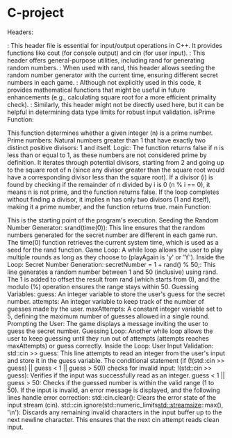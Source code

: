 # C-project
Headers:

<iostream>: This header file is essential for input/output operations in C++. It provides functions like cout (for console output) and cin (for user input).
<cstdlib>: This header offers general-purpose utilities, including rand for generating random numbers.
<ctime>: When used with rand, this header allows seeding the random number generator with the current time, ensuring different secret numbers in each game.
<cmath>: Although not explicitly used in this code, it provides mathematical functions that might be useful in future enhancements (e.g., calculating square root for a more efficient primality check).
<limits>: Similarly, this header might not be directly used here, but it can be helpful in determining data type limits for robust input validation.
isPrime Function:

This function determines whether a given integer (n) is a prime number.
Prime numbers: Natural numbers greater than 1 that have exactly two distinct positive divisors: 1 and itself.
Logic:
The function returns false if n is less than or equal to 1, as these numbers are not considered prime by definition.
It iterates through potential divisors, starting from 2 and going up to the square root of n (since any divisor greater than the square root would have a corresponding divisor less than the square root).
If a divisor (i) is found by checking if the remainder of n divided by i is 0 (n % i == 0), it means n is not prime, and the function returns false.
If the loop completes without finding a divisor, it implies n has only two divisors (1 and itself), making it a prime number, and the function returns true.
main Function:

This is the starting point of the program's execution.
Seeding the Random Number Generator:
srand(time(0)): This line ensures that the random numbers generated for the secret number are different in each game run. The time(0) function retrieves the current system time, which is used as a seed for the rand function.
Game Loop:
A while loop allows the user to play multiple rounds as long as they choose to (playAgain is 'y' or 'Y').
Inside the Loop:
Secret Number Generation:
secretNumber = 1 + rand() % 50;: This line generates a random number between 1 and 50 (inclusive) using rand. The 1 is added to offset the result from rand (which starts from 0), and the modulo (%) operation ensures the range stays within 50.
Guessing Variables:
guess: An integer variable to store the user's guess for the secret number.
attempts: An integer variable to keep track of the number of guesses made by the user.
maxAttempts: A constant integer variable set to 5, defining the maximum number of guesses allowed in a single round.
Prompting the User:
The game displays a message inviting the user to guess the secret number.
Guessing Loop:
Another while loop allows the user to keep guessing until they run out of attempts (attempts reaches maxAttempts) or guess correctly.
Inside the Loop:
User Input Validation:
std::cin >> guess: This line attempts to read an integer from the user's input and store it in the guess variable.
The conditional statement (if (!(std::cin >> guess) || guess < 1 || guess > 50)) checks for invalid input:
!(std::cin >> guess): Verifies if the input was successfully read as an integer.
guess < 1 || guess > 50: Checks if the guessed number is within the valid range (1 to 50).
If the input is invalid, an error message is displayed, and the following lines handle error correction:
std::cin.clear(): Clears the error state of the input stream (cin).
std::cin.ignore(std::numeric_limits<std::streamsize>::max(), '\n'): Discards any remaining invalid characters in the input buffer up to the next newline character. This ensures that the next cin attempt reads clean input.

